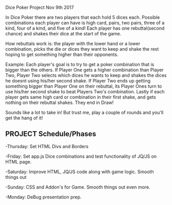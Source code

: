 Dice Poker Project Nov 9th 2017


In Dice Poker there are two players that each hold 5 dices each. Possible combinations each player can have is high card, pairs, two pairs, three of a kind, four of a kind, and five of a kind! Each player has one rebuttal(second chance) and shakes their dice at the start of the game. 

How rebuttals work is: the player with the lower hand or a lower combination, picks the die or dices they want to keep and shake the rest hoping to get something higher than their opponents. 

Example:
Each player's goal is to try to get a poker combination that is bigger than the others. If Player One gets a higher combination than Player Two, Player Two selects which dices he wants to keep and shakes the dices he doesnt using his/her second shake. If Player Two ends up getting something bigger than Player One on their rebuttal, its Player Ones turn to use his/her second shake to beat Players Two's combination. Lastly if each player gets same high card or combination in their first shake, and gets nothing on their rebuttal shakes. They end in Draw!  

Sounds like a lot to take in! But trust me, play a couple of rounds and you'll get the hang of it! 


PROJECT Schedule/Phases
--------------------------------
-Thursday: Set HTML Divs and Borders

-Friday: Set app.js Dice combinations and test functionality of JQ/JS on HTML page. 

-Saturday: Improve HTML, JQ/JS code along with game logic. Smooth things out

-Sunday: CSS and Addon's for Game. Smooth things out even more. 

-Monday: DeBug presentation prep. 



